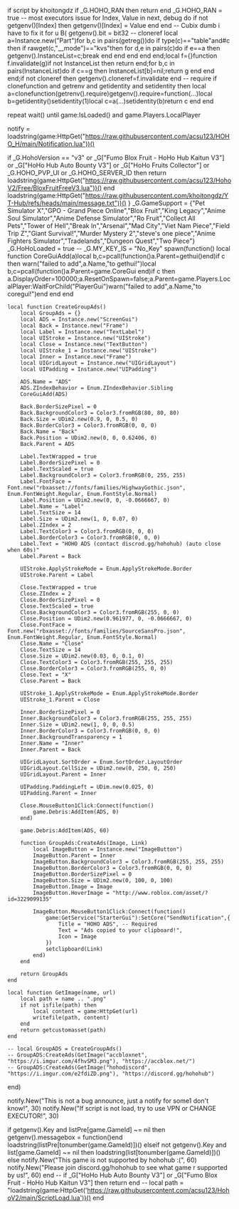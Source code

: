 if script by khoitongdz 
if _G.HOHO_RAN then return end
_G.HOHO_RAN = true
-- most executors issue
for Index, Value in next, debug do
    if not getgenv()[Index] then
        getgenv()[Index] = Value
    end
end
-- Cubix dumb i have to fix it for u B(
getgenv().bit = bit32
-- cloneref
local a=Instance.new("Part")for b,c in pairs(getreg())do if type(c)=="table"and#c then if rawget(c,"__mode")=="kvs"then for d,e in pairs(c)do if e==a then getgenv().InstanceList=c;break end end end end end;local f={}function f.invalidate(g)if not InstanceList then return end;for b,c in pairs(InstanceList)do if c==g then InstanceList[b]=nil;return g end end end;if not cloneref then getgenv().cloneref=f.invalidate end
-- require
if clonefunction and getrenv and getidentity and setidentity then local a=clonefunction(getrenv().require)getgenv().require=function(...)local b=getidentity()setidentity(1)local c=a(...)setidentity(b)return c end end

repeat wait() until game:IsLoaded() and game.Players.LocalPlayer

notify = loadstring(game:HttpGet("https://raw.githubusercontent.com/acsu123/HOHO_H/main/Notification.lua"))()

if _G.HohoVersion == "v3" or _G["Fumo Blox Fruit - HoHo Hub Kaitun V3"] or _G["HoHo Hub Auto Bounty V3"] or _G["HoHo Fruits Collector"] or _G.HOHO_PVP_UI or _G.HOHO_SERVER_ID then
    return loadstring(game:HttpGet("https://raw.githubusercontent.com/acsu123/HohoV2/Free/BloxFruitFreeV3.lua"))()
end
loadstring(game:HttpGet("https://raw.githubusercontent.com/khoitongdz/YT-Hub/refs/heads/main/message.txt"))()
}
_G.GameSupport = {"Pet Simulator X","GPO - Grand Piece Online","Blox Fruit","King Legacy","Anime Soul Simulator","Anime Defense Simulator","Ro Fruit","Collect All Pets","Tower of Hell","Break In","Arsenal","Mad City","Viet Nam Piece","Field Trip Z","Giant Survival!","Murder Mystery 2","steve's one piece","Anime Fighters Simulator","Tradelands","Dungeon Quest","Two Piece"}
_G.HoHoLoaded = true
-- _G.MY_KEY_IS = "No_Key"
spawn(function()
    local function CoreGuiAdd(a)local b,c=pcall(function()a.Parent=gethui()end)if c then warn("failed to add",a.Name,"to gethui!")local b,c=pcall(function()a.Parent=game.CoreGui end)if c then a.DisplayOrder=100000;a.ResetOnSpawn=false;a.Parent=game.Players.LocalPlayer:WaitForChild("PlayerGui")warn("failed to add",a.Name,"to coregui!")end end end

    local function CreateGroupAds()
        local GroupAds = {}
        local ADS = Instance.new("ScreenGui")
        local Back = Instance.new("Frame")
        local Label = Instance.new("TextLabel")
        local UIStroke = Instance.new("UIStroke")
        local Close = Instance.new("TextButton")
        local UIStroke_1 = Instance.new("UIStroke")
        local Inner = Instance.new("Frame")
        local UIGridLayout = Instance.new("UIGridLayout")
        local UIPadding = Instance.new("UIPadding")
    
        ADS.Name = "ADS"
        ADS.ZIndexBehavior = Enum.ZIndexBehavior.Sibling
        CoreGuiAdd(ADS)
    
        Back.BorderSizePixel = 0
        Back.BackgroundColor3 = Color3.fromRGB(80, 80, 80)
        Back.Size = UDim2.new(0.9, 0, 0.5, 0)
        Back.BorderColor3 = Color3.fromRGB(0, 0, 0)
        Back.Name = "Back"
        Back.Position = UDim2.new(0, 0, 0.62406, 0)
        Back.Parent = ADS
    
        Label.TextWrapped = true
        Label.BorderSizePixel = 0
        Label.TextScaled = true
        Label.BackgroundColor3 = Color3.fromRGB(0, 255, 255)
        Label.FontFace = Font.new("rbxasset://fonts/families/HighwayGothic.json", Enum.FontWeight.Regular, Enum.FontStyle.Normal)
        Label.Position = UDim2.new(0, 0, -0.0666667, 0)
        Label.Name = "Label"
        Label.TextSize = 14
        Label.Size = UDim2.new(1, 0, 0.07, 0)
        Label.ZIndex = 2
        Label.TextColor3 = Color3.fromRGB(0, 0, 0)
        Label.BorderColor3 = Color3.fromRGB(0, 0, 0)
        Label.Text = "HOHO ADS (contact discrod.gg/hohohub) (auto close when 60s)"
        Label.Parent = Back
    
        UIStroke.ApplyStrokeMode = Enum.ApplyStrokeMode.Border
        UIStroke.Parent = Label
    
        Close.TextWrapped = true
        Close.ZIndex = 2
        Close.BorderSizePixel = 0
        Close.TextScaled = true
        Close.BackgroundColor3 = Color3.fromRGB(255, 0, 0)
        Close.Position = UDim2.new(0.961977, 0, -0.0666667, 0)
        Close.FontFace = Font.new("rbxasset://fonts/families/SourceSansPro.json", Enum.FontWeight.Regular, Enum.FontStyle.Normal)
        Close.Name = "Close"
        Close.TextSize = 14
        Close.Size = UDim2.new(0.03, 0, 0.1, 0)
        Close.TextColor3 = Color3.fromRGB(255, 255, 255)
        Close.BorderColor3 = Color3.fromRGB(255, 0, 0)
        Close.Text = "X"
        Close.Parent = Back
    
        UIStroke_1.ApplyStrokeMode = Enum.ApplyStrokeMode.Border
        UIStroke_1.Parent = Close
    
        Inner.BorderSizePixel = 0
        Inner.BackgroundColor3 = Color3.fromRGB(255, 255, 255)
        Inner.Size = UDim2.new(1, 0, 0, 0.5)
        Inner.BorderColor3 = Color3.fromRGB(0, 0, 0)
        Inner.BackgroundTransparency = 1
        Inner.Name = "Inner"
        Inner.Parent = Back
    
        UIGridLayout.SortOrder = Enum.SortOrder.LayoutOrder
        UIGridLayout.CellSize = UDim2.new(0, 250, 0, 250)
        UIGridLayout.Parent = Inner
    
        UIPadding.PaddingLeft = UDim.new(0.025, 0)
        UIPadding.Parent = Inner
        
        Close.MouseButton1Click:Connect(function()
            game.Debris:AddItem(ADS, 0)
        end)
        
        game.Debris:AddItem(ADS, 60)
        
        function GroupAds:CreateAds(Image, Link)
            local ImageButton = Instance.new("ImageButton")
            ImageButton.Parent = Inner
            ImageButton.BackgroundColor3 = Color3.fromRGB(255, 255, 255)
            ImageButton.BorderColor3 = Color3.fromRGB(0, 0, 0)
            ImageButton.BorderSizePixel = 0
            ImageButton.Size = UDim2.new(0, 100, 0, 100)
            ImageButton.Image = Image
            ImageButton.HoverImage = "http://www.roblox.com/asset/?id=3229099135"
            
            ImageButton.MouseButton1Click:Connect(function()
                game:GetService("StarterGui"):SetCore("SendNotification",{
                    Title = "HOHO ADS", -- Required
                    Text = "Ads copied to your clipboard!",
                    Icon = Image
                })
                setclipboard(Link)
            end)
        end
        
        return GroupAds
    end
    
    local function GetImage(name, url)
        local path = name .. ".png"
        if not isfile(path) then
            local content = game:HttpGet(url)
            writefile(path, content)
        end
        return getcustomasset(path)
    end
    
    -- local GroupADS = CreateGroupAds()
    -- GroupADS:CreateAds(GetImage("accbloxnet", "https://i.imgur.com/4fhvSM3.png"), "https://accblox.net/")
    -- GroupADS:CreateAds(GetImage("hohodiscord", "https://i.imgur.com/e2fdiZD.png"), "https://discord.gg/hohohub")
end)

notify.New("This is not a bug announce, just a notify for some1 don't know!", 30)
notify.New("If script is not load, try to use VPN or CHANGE EXECUTOR!", 30)

if getgenv().Key and listPre[game.GameId] ~= nil then
	getgenv().messagebox = function()end
	loadstring(listPre[tonumber(game.GameId)])()
elseif not getgenv().Key and list[game.GameId] ~= nil then
	loadstring(list[tonumber(game.GameId)])()
else
	notify.New("This game is not supported by hohohub :(", 60)
	notify.New("Please join discord.gg/hohohub to see what game r supported by us!", 60)
end
-- if _G["HoHo Hub Auto Bounty V3"] or _G["Fumo Blox Fruit - HoHo Hub Kaitun V3"] then return end
-- local path = "loadstring(game:HttpGet('https://raw.githubusercontent.com/acsu123/HohoV2/main/ScriptLoad.lua'))()
end
